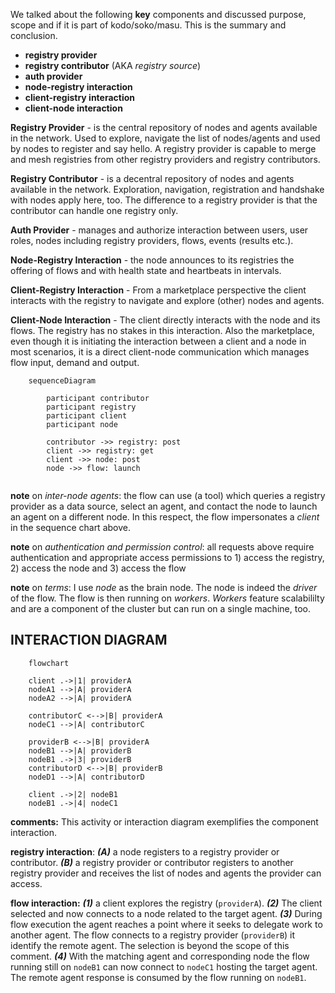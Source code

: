 We talked about the following **key** components and discussed purpose, scope and if it is part of kodo/soko/masu. This is the summary and conclusion.

- **registry provider**
- **registry contributor** (AKA _registry source_)
- **auth provider**
- **node-registry interaction**
- **client-registry interaction**
- **client-node interaction**

**Registry Provider** - is the central repository of nodes and agents available in the network. Used to explore, navigate the list of nodes/agents and used by nodes to register and say hello. A registry provider is capable to merge and mesh registries from other registry providers and registry contributors.

**Registry Contributor** - is a decentral repository of nodes and agents available in the network. Exploration, navigation, registration and handshake with nodes apply here, too. The difference to a registry provider is that the contributor can handle one registry only.

**Auth Provider** - manages and authorize interaction between users, user roles, nodes including registry providers, flows, events (results etc.).

**Node-Registry Interaction** - the node announces to its registries the offering of flows and with health state and heartbeats in intervals.

**Client-Registry Interaction** - From a marketplace perspective the client interacts with the registry to navigate and explore (other) nodes and agents.

**Client-Node Interaction** - The client directly interacts with the node and its flows. The registry has no stakes in this interaction. Also the marketplace, even though it is initiating the interaction between a client and a node in most scenarios, it is a direct client-node communication which manages flow input, demand and output.

```mermaid
    sequenceDiagram 

        participant contributor
        participant registry
        participant client
        participant node
        
        contributor ->> registry: post
        client ->> registry: get
        client ->> node: post
        node ->> flow: launch
        
```

**note** on _inter-node agents_: the flow can use (a tool) which queries a registry provider as a data source, select an agent, and contact the node to launch an agent on a different node. In this respect, the flow impersonates a _client_ in the sequence chart above.

**note** on _authentication and permission control_: all requests above require authentication and appropriate access permissions to 1) access the registry, 2) access the node and 3) access the flow

**note** on _terms_: I use _node_ as the brain node. The node is indeed the _driver_ of the flow. The flow is then running on _workers_. _Workers_ feature scalabililty and are a component of the cluster but can run on a single machine, too.

## INTERACTION DIAGRAM

```mermaid
    flowchart

    client .->|1| providerA
    nodeA1 -->|A| providerA
    nodeA2 -->|A| providerA

    contributorC <-->|B| providerA
    nodeC1 -->|A| contributorC

    providerB <-->|B| providerA
    nodeB1 -->|A| providerB
    nodeB1 .->|3| providerB
    contributorD <-->|B| providerB
    nodeD1 -->|A| contributorD

    client .->|2| nodeB1
    nodeB1 .->|4| nodeC1
```

**comments:** This activity or interaction diagram exemplifies the component interaction.

**registry interaction**: **_(A)_** a node registers to a registry provider or contributor. **_(B)_** a registry provider or contributor registers to another registry provider and receives the list of nodes and agents the provider can access.

**flow interaction:** **_(1)_** a client explores the registry (`providerA`). **_(2)_** The client selected and now connects to a node related to the target agent. **_(3)_** During flow execution the agent reaches a point where it seeks to delegate work to another agent. The flow connects to a registry provider (`providerB`) it identify the remote agent. The selection is beyond the scope of this comment. **_(4)_** With the matching agent and corresponding node the flow running still on `nodeB1` can now connect to `nodeC1` hosting the target agent. The remote agent response is consumed by the flow running on `nodeB1`.
